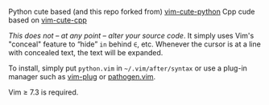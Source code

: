 Python cute based (and this repo forked from) [vim-cute-python](https://github.com/ehamberg/vim-cute-python)
Cpp cude based on [vim-cute-cpp](https://github.com/LawrencePeng/vim-cute-cpp)

*This does not – at any point – alter your source code*. It simply uses Vim's
"conceal" feature to “hide” `in` behind `∈`, etc. Whenever the cursor is at
a line with concealed text, the text will be expanded.

To install, simply put `python.vim` in `~/.vim/after/syntax` or use a plug-in
manager such as [vim-plug](https://github.com/junegunn/vim-plug) or
[pathogen.vim](https://github.com/tpope/vim-pathogen).

Vim ≥ 7.3 is required.
